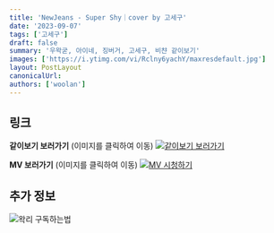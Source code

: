 ```yaml
---
title: 'NewJeans - Super Shy｜cover by 고세구'
date: '2023-09-07'
tags: ['고세구']
draft: false
summary: '우왁굳, 아이네, 징버거, 고세구, 비챤 같이보기'
images: ['https://i.ytimg.com/vi/Rclny6yachY/maxresdefault.jpg']
layout: PostLayout
canonicalUrl:
authors: ['woolan']
---
```


## 링크

**같이보기 보러가기** (이미지를 클릭하여 이동)
[![같이보기 보러가기](https://cdn.discordapp.com/attachments/1136601898116464710/1137050327938506852/logo.png)](https://cafe.naver.com/steamindiegame/12781617)

**MV 보러가기** (이미지를 클릭하여 이동)
[![MV 시청하기](https://i.ytimg.com/vi/Rclny6yachY/maxresdefault.jpg)](https://youtu.be/Rclny6yachY?si=kijuOvrVRmqTy5uA)

## 추가 정보

![왁리 구독하는법](https://cdn.discordapp.com/attachments/1136601898116464710/1137049857136267374/--2cut.gif)
